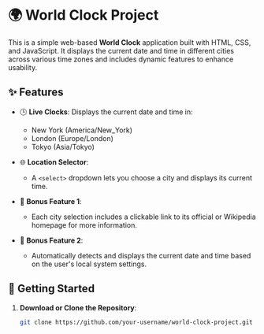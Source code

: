 # 🌍 World Clock Project

This is a simple web-based **World Clock** application built with HTML, CSS, and JavaScript. It displays the current date and time in different cities across various time zones and includes dynamic features to enhance usability.

## ✨ Features

- 🕒 **Live Clocks**: Displays the current date and time in:
  - New York (America/New_York)
  - London (Europe/London)
  - Tokyo (Asia/Tokyo)

- 🌐 **Location Selector**:
  - A `<select>` dropdown lets you choose a city and displays its current time.

- 🔗 **Bonus Feature 1**: 
  - Each city selection includes a clickable link to its official or Wikipedia homepage for more information.

- 📍 **Bonus Feature 2**: 
  - Automatically detects and displays the current date and time based on the user's local system settings.

## 🚀 Getting Started

1. **Download or Clone the Repository**:
   ```bash
   git clone https://github.com/your-username/world-clock-project.git
